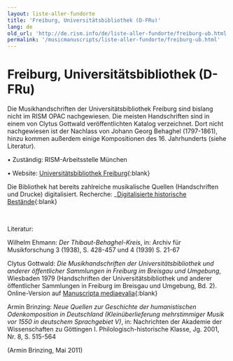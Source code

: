 ```yaml
---
layout: liste-aller-fundorte
title: 'Freiburg, Universitätsbibliothek (D-FRu)'
lang: de
old_url: 'http://de.rism.info/de/liste-aller-fundorte/freiburg-ub.html'
permalink: '/musicmanuscripts/liste-aller-fundorte/freiburg-ub.html'
---
```



# Freiburg, Universitätsbibliothek (D-FRu)

Die Musikhandschriften der Universitätsbibliothek Freiburg sind bislang nicht im RISM OPAC nachgewiesen. Die meisten Handschriften sind in einem von Clytus Gottwald veröffentlichten Katalog verzeichnet. Dort nicht nachgewiesen ist der Nachlass von Johann Georg Behaghel (1797-1861), hinzu kommen außerdem einige Kompositionen des 16. Jahrhunderts (siehe Literatur).

• Zuständig: RISM-Arbeitsstelle München

• Website: [Universitätsbibliothek Freiburg](http://www.ub.uni-freiburg.de/ "Opens external link in new window"){:blank}

Die Bibliothek hat bereits zahlreiche musikalische Quellen (Handschriften und Drucke) digitalisiert. Recherche: _[Digitalisierte historische Bestände](http://www.ub.uni-freiburg.de/index.php?id=dipro "Opens external link in new window"){:blank}

&nbsp;

Literatur:

Wilhelm Ehmann: _Der Thibaut-Behaghel-Kreis_, in: Archiv für Musikforschung 3 (1938), S. 428-457 und 4 (1939) S. 21-67

Clytus Gottwald: _Die Musikhandschriften der Universitätsbibliothek und anderer öffentlicher Sammlungen in Freiburg im Breisgau und Umgebung_, Wiesbaden 1979 (Handschriften der Universitätsbibliothek und anderer öffentlicher Sammlungen in Freiburg im Breisgau und Umgebung, Bd. 2). Online-Version auf [Manuscripta mediaevalia](http://www.manuscripta-mediaevalia.de/hsk0022.html "Opens external link in new window"){:blank}

Armin Brinzing: _Neue Quellen zur Geschichte der humanistischen Odenkomposition in Deutschland (Kleinüberlieferung mehrstimmiger Musik vor 1550 in deutschem Sprachgebiet V)_, in: Nachrichten der Akademie der Wissenschaften zu Göttingen I. Philologisch-historische Klasse, Jg. 2001, Nr. 8, S. 515-564

(Armin Brinzing, Mai 2011)

